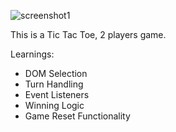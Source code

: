 ![screenshot1](https://github.com/user-attachments/assets/bc72bf81-dcab-42c1-a764-4559d68ed5d7)

This is a Tic Tac Toe, 2 players game.

Learnings:
- DOM Selection
- Turn Handling
- Event Listeners
- Winning Logic
- Game Reset Functionality





